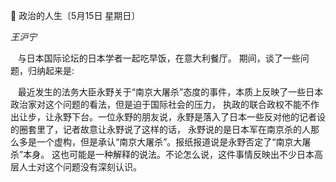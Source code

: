 📖 政治的人生〔5月15日 星期日〕

_王沪宁_

&nbsp;&nbsp; 与日本国际论坛的日本学者一起吃早饭，在意大利餐厅。 期间，谈了一些问题，归纳起来是:

&nbsp;&nbsp; 最近发生的法务大臣永野关于“南京大屠杀”态度的事件，本质上反映了一些日本政治家对这个问题的看法，但是迫于国际社会的压力，
执政的联合政权不能不作出让步，让永野下台。一位永野的朋友说，永野是落入了日本一些反对他的记者设的圈套里了，记者故意让永野说了这样的话，
永野说的是日本军在南京杀的人那么多是一个虚构，但是承认“南京大屠杀”。报纸报道说是永野否定了“南京大屠杀”本身。
这也可能是一种解释的说法。不论怎么说，这件事情反映出不少日本高层人士对这个问题没有深刻认识。